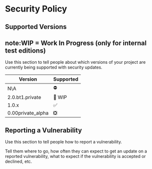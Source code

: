 # Security Policy

## Supported Versions

## note:WIP = Work In Progress (only for internal test editions)

Use this section to tell people about which versions of your project are
currently being supported with security updates.

| Version | Supported          |
| ------- | ------------------ |
| N\A     | ⛔                 |
| 2.0.bt1.private| 💼 WIP      |
| 1.0.x   | :white_check_mark:  |
| 0.00private_alpha| ❎        |

## Reporting a Vulnerability

Use this section to tell people how to report a vulnerability.

Tell them where to go, how often they can expect to get an update on a
reported vulnerability, what to expect if the vulnerability is accepted or
declined, etc.
